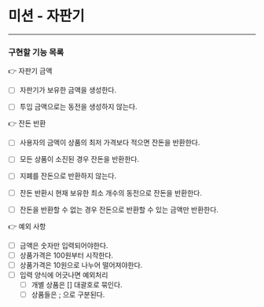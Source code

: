 # 미션 - 자판기

---
### 구현할 기능 목록

👉 자판기 금액
- [ ] 자판기가 보유한 금액을 생성한다.
- [ ] 투입 금액으로는 동전을 생성하지 않는다.


👉 잔돈 반환
- [ ] 사용자의 금액이 상품의 최저 가격보다 적으면 잔돈을 반환한다.
- [ ] 모든 상품이 소진된 경우 잔돈을 반환한다.
- [ ] 지폐를 잔돈으로 반환하지 않는다.
- [ ] 잔돈 반환시 현재 보유한 최소 개수의 동전으로 잔돈을 반환한다.
- [ ] 잔돈을 반환할 수 없는 경우 잔돈으로 반환할 수 있는 금액만 반환한다. 


👉 예외 사항
  - [ ] 금액은 숫자만 입력되어야한다.
  - [ ] 상품가격은 100원부터 시작한다.
  - [ ] 상품가격은 10원으로 나누어 떨어져야한다.
  - [ ] 입력 양식에 어긋나면 예외처리
    - [ ] 개별 상품은 [] 대괄호로 묶인다.
    - [ ] 상품들은 ; 으로 구분된다.
